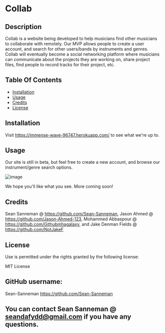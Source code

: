 # Collab

## Description

Collab is a website being developed to help musicians find other musicians to collaborate with remotely. Our MVP allows people to create a user account, and search for other users/bands by instruments and genres. Collab will eventually become a social networking platform where musicians can communicate about the projects they are working on, share project files, find people to record tracks for their project, etc.

## Table Of Contents

- [Installation](#installation)
- [Usage](#usage)
- [Credits](#credits)
- [License](#rights)

## Installation

Visit https://immense-wave-96747.herokuapp.com/ to see what we're up to.

## Usage

Our site is still in beta, but feel free to create a new account, and browse our instrument/genre search options.

![image](https://user-images.githubusercontent.com/64930571/92360896-677f8500-f0a2-11ea-8537-46b8a703c0d9.png)

We hope you'll like what you see. More coming soon!

## Credits

Sean Sanneman @ https://github.com/Sean-Sanneman, Jason Ahmed @ https://github.com/Jason-Ahmed-123, Mohammed Abbaspour @ https://github.com/Githubmhagalaxy, and Jake Denman Fields @ https://github.com/NotJakeF

## License

Use is permitted under the rights granted by the following license:

MIT License

## GitHub username:

Sean-Sanneman https://github.com/Sean-Sanneman

## You can contact Sean Sanneman @ seandafydd@gmail.com if you have any questions.
